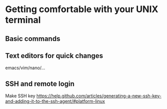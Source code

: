 # Getting comfortable with your UNIX terminal

## Basic commands



## Text editors for quick changes

emacs/vim/nano/...



## SSH and remote login

Make SSH key
https://help.github.com/articles/generating-a-new-ssh-key-and-adding-it-to-the-ssh-agent/#platform-linux

